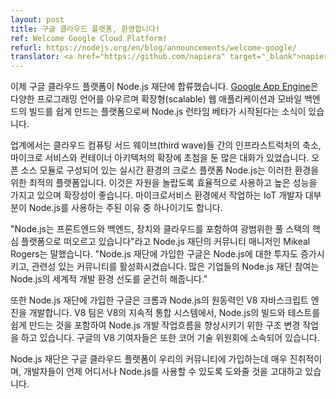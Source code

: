 ```yaml
---
layout: post
title: 구글 클라우드 플랫폼, 환영합니다!
ref: Welcome Google Cloud Platform!
refurl: https://nodejs.org/en/blog/announcements/welcome-google/
translator: <a href="https://github.com/napiera" target="_blank">napier</a>
---
```



<!--
Google Cloud Platform joined the Node.js Foundation today. This news comes on the heels of the Node.js runtime going into beta on [Google App Engine](https://cloudplatform.googleblog.com/2016/03/Node.js-on-Google-App-Engine-goes-beta.html), a platform that makes it easy to  build scalable web applications and mobile backends across a variety of programming languages.
-->
이제 구글 클라우드 플랫폼이 Node.js 재단에 합류했습니다. [Google App Engine](https://cloudplatform.googleblog.com/2016/03/Node.js-on-Google-App-Engine-goes-beta.html)은 다양한 프로그래밍 언어를 아우르며 확장형(scalable) 웹 애플리케이션과 모바일 백엔드의 빌드를 쉽게 만드는 플랫폼으로써 Node.js 런타임 베타가 시작된다는 소식이 있습니다.

<!--
In the industry, there’s been a lot of conversations around a third wave of cloud computing that focuses less on infrastructure and more on microservices and container architectures. Node.js, which is a cross-platform runtime environment that consists of open source modules, is a perfect platform for these types of environments. It’s incredibly resource-efficient, high performing and well-suited to scalability. This is one of the main reasons why Node.js is heavily used by IoT developers who are working with microservices environments. 
-->
업계에서는 클라우드 컴퓨팅 서드 웨이브(third wave)들 간의 인프라스트럭처의 축소, 마이크로 서비스와 컨테이너 아키텍처의 확장에 초첨을 둔 많은 대화가 있었습니다. 오픈 소스 모듈로 구성되어 있는 실시간 환경의 크로스 플랫폼 Node.js는 이러한 환경을 위한 최적의 플랫폼입니다. 이것은 자원을 놀랍도록 효율적으로 사용하고 높은 성능을 가지고 있으며 확장성이 좋습니다. 마이크로서비스 환경에서 작업하는 IoT 개발자 대부분이 Node.js를 사용하는 주된 이유 중 하나이기도 합니다.


<!--
“Node.js is emerging as the platform in the center of a broad full stack, consisting of front end, back end, devices and the cloud,” said Mikeal Rogers, community manager of the Node.js Foundation. “By joining the Node.js Foundation, Google is increasing its investment in Node.js and deepening its involvement in a vibrant community. Having more companies join the Node.js Foundation helps solidify Node.js as a leading universal development environment.”
-->
"Node.js는 프론트엔드와 백엔드, 장치와 클라우드를 포함하여 광범위한 풀 스택의 핵심 플랫폼으로 떠오르고 있습니다"라고 Node.js 재단의 커뮤니티 매니저인 Mikeal Rogers는 말했습니다. "Node.js 재단에 가입한 구글은 Node.js에 대한 투자도 증가시키고, 관련성 있는 커뮤니티를 활성화시켰습니다. 많은 기업들의 Node.js 재단 참여는 Node.js의 세계적 개발 환경 선도를 굳건히 해줍니다."

<!--
Along with joining the Node.js Foundation, Google develops the V8 JavaScript engine which powers Chrome and Node.js. The V8 team is working on infrastructural changes to improve the Node.js development workflow, including making it easier to build and test Node.js on V8’s continuous integration system. Google V8 contributors are also involved in the Core Technical Committee.
-->
또한 Node.js 재단에 가입한 구글은 크롬과 Node.js의 원동력인 V8 자바스크립트 엔진을 개발합니다. V8 팀은 V8의 지속적 통합 시스템에서, Node.js의 빌드와 테스트를 쉽게 만드는 것을 포함하여 Node.js 개발 작업흐름을 향상시키기 위한 구조 변경 작업을 하고 있습니다. 구글의 V8 기여자들은 또한 코어 기술 위원회에 소속되어 있습니다.

<!--
The Node.js Foundation is very excited to have Google Cloud Platform join our community and look forward to helping developers continue to use Node.js everywhere.
-->
Node.js 재단은 구글 클라우드 플랫폼이 우리의 커뮤니티에 가입하는데 매우 진취적이며, 개발자들이 언제 어디서나 Node.js를 사용할 수 있도록 도와줄 것을 고대하고 있습니다.
